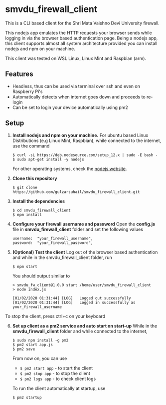 # smvdu_firewall_client

This is a CLI based client for the Shri Mata Vaishno Devi University firewall.

This nodejs app emulates the HTTP requests your browser sends while logging in via the browser based authentication page. Being a nodejs app, this client supports almost all system architecture provided you can install nodejs and npm on your machine.

This client was tested on WSL Linux, Linux Mint and Raspbian (arm).

## Features

- Headless, thus can be used via terminal over ssh and even on Raspberry Pi's
- Automatically detects when internet goes down and proceeds to re-login
- Can be set to login your device automatically using pm2

## Setup

1. **Install nodejs and npm on your machine.**
 For ubuntu based Linux Distributions (e.g Linux Mint, Raspbian), while connected to the internet, use the command

       $ curl -sL https://deb.nodesource.com/setup_12.x | sudo -E bash -
       $ sudo apt-get install -y nodejs

   For other operating systems, check the [nodejs website](https://nodejs.org/en/).

2. **Clone this repository**

       $ git clone https://github.com/gulzarsuhail/smvdu_firewall_client.git

3. **Install the dependencies**

       $ cd smvdu_firewall_client
       $ npm install

4. **Configure your firewall username and password**
 Open the **config.js** file in  **smvdu_firewall_client** folder and set the following values
 

       username:  "your_firewall_username",
       password:  "your_firewall_password",

5. **(Optional) Test the client**
 Log out of the browser based authentication and while in the smvdu_firewall_client folder, run
 
       $ npm start
   You should output similar to
    
       > smvdu_fw_client@1.0.0 start /home/user/smvdu_firewall_client
       > node index.js
       
       [01/02/2020 01:31:44] [LOG]   Logged out successfully
       [01/02/2020 01:31:44] [LOG]   Logged in successfully as your_firewall_username

 To stop the client, press ctrl+c on your keyboard

6. **Set up client as a pm2 service and auto start on start-up**
 While in the  **smvdu_firewall_client** folder and while connected to the internet,
 
       $ sudo npm install -g pm2
       $ pm2 start app.js
       $ pm2 save
    
   From now on, you can use
   - `$ pm2 start app` - to start the client
   - `$ pm2 stop app` - to stop the client
   - `$ pm2 logs app` - to check client logs

   To run the client automatically at startup, use
   
       $ pm2 startup

